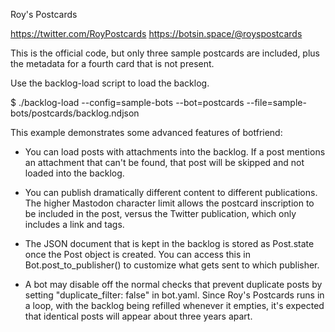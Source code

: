 Roy's Postcards

 https://twitter.com/RoyPostcards
 https://botsin.space/@royspostcards

This is the official code, but only three sample postcards are
included, plus the metadata for a fourth card that is not present.

Use the backlog-load script to load the backlog.

$ ./backlog-load --config=sample-bots --bot=postcards --file=sample-bots/postcards/backlog.ndjson

This example demonstrates some advanced features of botfriend:

* You can load posts with attachments into the backlog. If a post
  mentions an attachment that can't be found, that post will be skipped
  and not loaded into the backlog.

* You can publish dramatically different content to different
  publications. The higher Mastodon character limit allows the
  postcard inscription to be included in the post, versus the Twitter
  publication, which only includes a link and tags.

* The JSON document that is kept in the backlog is stored as
  Post.state once the Post object is created. You can access this in
  Bot.post_to_publisher() to customize what gets sent to which
  publisher.

* A bot may disable off the normal checks that prevent duplicate posts
  by setting "duplicate_filter: false" in bot.yaml. Since Roy's
  Postcards runs in a loop, with the backlog being refilled whenever
  it empties, it's expected that identical posts will appear about
  three years apart.
